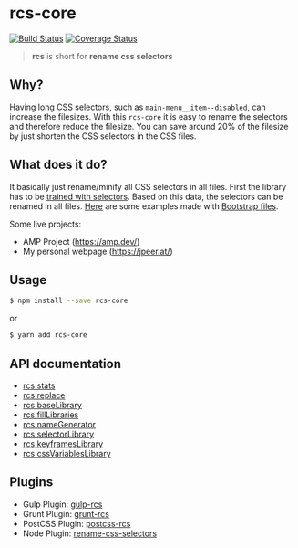 # rcs-core
[![Build Status](https://travis-ci.org/JPeer264/node-rcs-core.svg?branch=master)](https://travis-ci.org/JPeer264/node-rcs-core)
[![Coverage Status](https://coveralls.io/repos/github/JPeer264/node-rcs-core/badge.svg)](https://coveralls.io/github/JPeer264/node-rcs-core)

> **rcs** is short for **rename css selectors**

## Why?
Having long CSS selectors, such as `main-menu__item--disabled`, can increase the filesizes. With this `rcs-core` it is easy to rename the selectors and therefore reduce the filesize. You can save around 20% of the filesize by just shorten the CSS selectors in the CSS files.

## What does it do?
It basically just rename/minify all CSS selectors in all files. First the library has to be [trained with selectors](docs/api/filllibraries.md). Based on this data, the selectors can be renamed in all files. [Here](examples) are some examples made with [Bootstrap files](http://getbootstrap.com/).

Some live projects:
- AMP Project (https://amp.dev/)
- My personal webpage (https://jpeer.at/)

## Usage
```sh
$ npm install --save rcs-core
```
or
```sh
$ yarn add rcs-core
```

## API documentation
- [rcs.stats](docs/api/stats.md)
- [rcs.replace](docs/api/replace.md)
- [rcs.baseLibrary](docs/api/baselibrary.md)
- [rcs.fillLibraries](docs/api/filllibraries.md)
- [rcs.nameGenerator](docs/api/namegenerator.md)
- [rcs.selectorLibrary](docs/api/selectorlibrary.md)
- [rcs.keyframesLibrary](docs/api/keyframeslibrary.md)
- [rcs.cssVariablesLibrary](docs/api/cssvariableslibrary.md)

## Plugins
- Gulp Plugin: [gulp-rcs](https://www.npmjs.com/package/gulp-rcs)
- Grunt Plugin: [grunt-rcs](https://www.npmjs.com/package/grunt-rcs)
- PostCSS Plugin: [postcss-rcs](https://www.npmjs.com/package/postcss-rcs)
- Node Plugin: [rename-css-selectors](https://www.npmjs.com/package/rename-css-selectors)
